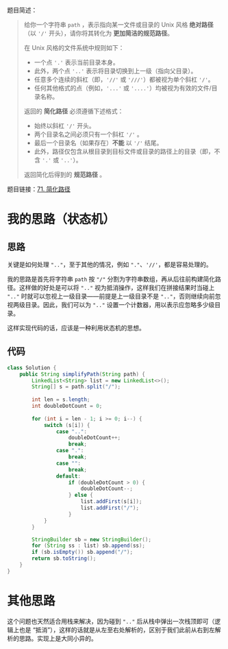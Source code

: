 题目简述：

> 给你一个字符串 `path` ，表示指向某一文件或目录的 Unix 风格 **绝对路径** （以 `'/'` 开头），请你将其转化为 **更加简洁的规范路径**。
>
> 在 Unix 风格的文件系统中规则如下：
>
> - 一个点 `'.'` 表示当前目录本身。
> - 此外，两个点 `'..'` 表示将目录切换到上一级（指向父目录）。
> - 任意多个连续的斜杠（即，`'//'` 或 `'///'`）都被视为单个斜杠 `'/'`。
> - 任何其他格式的点（例如，`'...'` 或 `'....'`）均被视为有效的文件/目录名称。
>
> 返回的 **简化路径** 必须遵循下述格式：
>
> - 始终以斜杠 `'/'` 开头。
> - 两个目录名之间必须只有一个斜杠 `'/'` 。
> - 最后一个目录名（如果存在）**不能** 以 `'/'` 结尾。
> - 此外，路径仅包含从根目录到目标文件或目录的路径上的目录（即，不含 `'.'` 或 `'..'`）。
>
> 返回简化后得到的 **规范路径** 。

题目链接：[71. 简化路径](https://leetcode.cn/problems/simplify-path/)

# 我的思路（状态机）

## 思路

关键是如何处理 `".."`，至于其他的情况，例如 `"."`、`'//'`，都是容易处理的。

我的思路是首先将字符串 `path` 按 `"/"` 分割为字符串数组，再从后往前构建简化路径。这样做的好处是可以将 `".."` 视为抵消操作，这样我们在拼接结果时当碰上 `".."` 时就可以忽视上一级目录——前提是上一级目录不是 `".."`，否则继续向前忽视两级目录。因此，我们可以为 `".."` 设置一个计数器，用以表示应忽略多少级目录。

这样实现代码的话，应该是一种利用状态机的思想。

## 代码

```java
class Solution {
    public String simplifyPath(String path) {
        LinkedList<String> list = new LinkedList<>();
        String[] s = path.split("/");
        
        int len = s.length;
        int doubleDotCount = 0;
        
        for (int i = len - 1; i >= 0; i--) {
            switch (s[i]) {
                case "..":
                    doubleDotCount++;
                    break;
                case ".":
                    break;
                case "":
                    break;
                default:
                    if (doubleDotCount > 0) {
                        doubleDotCount--;
                    } else {
                        list.addFirst(s[i]);
                        list.addFirst("/");
                    }
            }
        }

        StringBuilder sb = new StringBuilder();
        for (String ss : list) sb.append(ss);
        if (sb.isEmpty()) sb.append("/");
        return sb.toString();
    }
}
```

# 其他思路

这个问题也天然适合用栈来解决，因为碰到 `".."` 后从栈中弹出一次栈顶即可（逻辑上也是 “抵消”），这样的话就是从左至右处解析的，区别于我们此前从右到左解析的思路。实现上是大同小异的。
